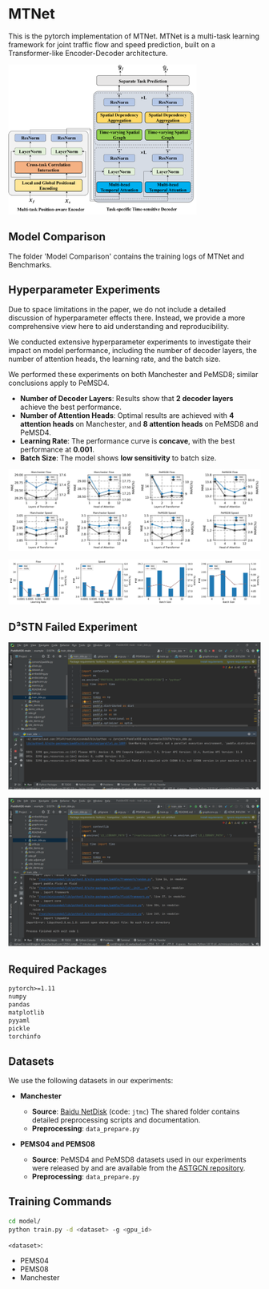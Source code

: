 # MTNet
This is the pytorch implementation of MTNet. MTNet is a multi-task learning framework for joint traffic flow and speed prediction, built on a Transformer-like Encoder-Decoder architecture. 

<img src="Figures/model.jpg" height="300"/>

## Model Comparison
The folder 'Model Comparison' contains the training logs of MTNet and Benchmarks.

## Hyperparameter Experiments

Due to space limitations in the paper, we do not include a detailed discussion of hyperparameter effects there. Instead, we provide a more comprehensive view here to aid understanding and reproducibility.

We conducted extensive hyperparameter experiments to investigate their impact on model performance, including the number of decoder layers, the number of attention heads, the learning rate, and the batch size.

We performed these experiments on both Manchester and PeMSD8; similar conclusions apply to PeMSD4.

- **Number of Decoder Layers**: Results show that **2 decoder layers** achieve the best performance.  
- **Number of Attention Heads**: Optimal results are achieved with **4 attention heads** on Manchester, and **8 attention heads** on PeMSD8 and PeMSD4. 
- **Learning Rate**: The performance curve is **concave**, with the best performance at **0.001**.  
- **Batch Size**: The model shows **low sensitivity** to batch size.

![Hyperparameter Experiment - Number of Layers and Attention Heads](experiments/parameters.jpg)

![Hyperparameter Experiment - Learning Rate and Batch Size](experiments/LR_BS.jpg)


## D³STN Failed Experiment
![D³STN Failed Experiment](experiments/D3STN_1.png)

![D³STN Failed Experiment](experiments/D3STN_2.png)

## Required Packages

```
pytorch>=1.11
numpy
pandas
matplotlib
pyyaml
pickle
torchinfo
```

## Datasets

We use the following datasets in our experiments:

- **Manchester**   
  - **Source**: [Baidu NetDisk](https://pan.baidu.com/s/1YpZa1mYI3uOHl7lKKHjM_Q) (code: `jtmc`) The shared folder contains detailed preprocessing scripts and documentation.
  - **Preprocessing**: `data_prepare.py`

- **PEMS04 and PEMS08**   
  - **Source**: PeMSD4 and PeMSD8 datasets used in our experiments were released by and are available from the [ASTGCN repository](https://github.com/Davidham3/ASTGCN-2019-mxnet/tree/master/data).
  - **Preprocessing**: `data_prepare.py`
 
## Training Commands

```bash
cd model/
python train.py -d <dataset> -g <gpu_id>
```

`<dataset>`:
- PEMS04
- PEMS08
- Manchester
